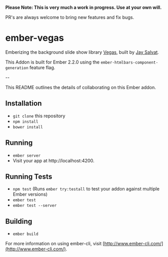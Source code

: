 __Please Note: This is very much a work in progress. Use at your own will.__

PR's are always welcome to bring new features and fix bugs.

# ember-vegas

Emberizing the background slide show library [Vegas](http://vegas.jaysalvat.com), built by [Jay Salvat](http://jaysalvat.com).

This Addon is built for Ember 2.2.0 using the `ember-htmlbars-component-generation` feature flag.

--

This README outlines the details of collaborating on this Ember addon.

## Installation

* `git clone` this repository
* `npm install`
* `bower install`

## Running

* `ember server`
* Visit your app at http://localhost:4200.

## Running Tests

* `npm test` (Runs `ember try:testall` to test your addon against multiple Ember versions)
* `ember test`
* `ember test --server`

## Building

* `ember build`

For more information on using ember-cli, visit [http://www.ember-cli.com/](http://www.ember-cli.com/).
